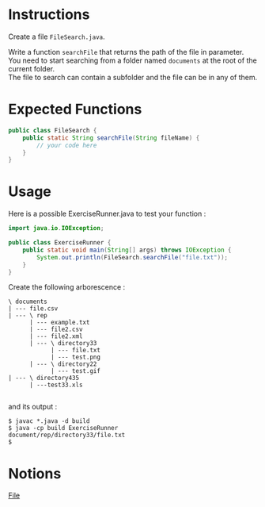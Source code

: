 # Instructions

Create a file `FileSearch.java`.

Write a function `searchFile` that returns the path of the file in parameter. You need to start searching from a folder named `documents` at the root of the current folder.  
The file to search can contain a subfolder and the file can be in any of them.

# Expected Functions
```java
public class FileSearch {
    public static String searchFile(String fileName) {
        // your code here
    }
}
```

# Usage

Here is a possible ExerciseRunner.java to test your function
: 
```java
import java.io.IOException;

public class ExerciseRunner {
    public static void main(String[] args) throws IOException {
        System.out.println(FileSearch.searchFile("file.txt"));
    }
}
```

Create the following arborescence : 
```
\ documents
| --- file.csv
| --- \ rep
      | --- example.txt
      | --- file2.csv
      | --- file2.xml
      | --- \ directory33
            | --- file.txt
            | --- test.png
      | --- \ directory22
            | --- test.gif
| --- \ directory435
      | ---test33.xls
          
```

and its output :
```shell
$ javac *.java -d build
$ java -cp build ExerciseRunner 
document/rep/directory33/file.txt
$ 
```

# Notions
[File](https://docs.oracle.com/en/java/javase/17/docs/api/java.base/java/io/File.html)  